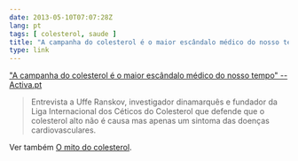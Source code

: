 ```yaml
---
date: 2013-05-10T07:07:28Z
lang: pt
tags: [ colesterol, saude ]
title: "A campanha do colesterol é o maior escândalo médico do nosso tempo"
type: link
---
```


["A campanha do colesterol é o maior escândalo médico do nosso tempo" -- Activa.pt](http://activa.sapo.pt/belezaesaude/saude/2013/05/03/a-campanha-do-colesterol-e-o-maior-escandalo-medico-do-nosso-tempo#ixzz2Smoz0E00)

> Entrevista a Uffe Ranskov, investigador dinamarquês e fundador da Liga
> Internacional dos Céticos do Colesterol que defende que o colesterol
> alto não é causa mas apenas um sintoma das doenças cardiovasculares.

Ver também [O mito do colesterol](http://activa.sapo.pt/belezaesaude/saude/2013/05/03/o-mito-do-colesterol).

